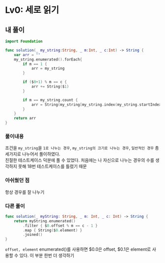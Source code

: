 # Lv0: 세로 읽기

## 내 풀이

```Swift
import Foundation

func solution(_ my_string:String, _ m:Int, _ c:Int) -> String {
    var arr = ""
    my_string.enumerated().forEach{
        if m == 1 {
            arr = my_string
        }

        if ($0+1) % m == c {
            arr += String($1)
        }

        if m == my_string.count {
            arr = String(my_string[my_string.index(my_string.startIndex, offsetBy: c-1)])
        }
    }
    return arr
}
```

### 풀이내용

조건을 `my_string`을 `1로 나누는 경우`, `my_string의 크기로 나누는 경우`, `일반적인 경우` 총 세가지로 나누어서 풀이하였다.  
친절한 테스트케이스 덕분에 풀 수 있었다.
처음에는 나 자신으로 나누는 경우의 수를 생각하지 못해 18번 테스트케이스를 틀렸기 때문

### 아쉬웠던 점

항상 경우를 잘 나누기

### 다른 풀이

```Swift
func solution(_ myString: String, _ m: Int, _ c: Int) -> String {
    return myString.enumerated()
        .filter { $0.offset % m == c - 1 }
        .map { String($0.element) }
        .joined()
}
```

`offset, element` enumerated()를 사용하면 $0.0은 offset, $0.1은 element로 사용할 수 있다. 이 부분 한번 더 생각하기
